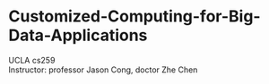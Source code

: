 # Customized-Computing-for-Big-Data-Applications

UCLA cs259 <br>
Instructor: professor Jason Cong, doctor Zhe Chen
